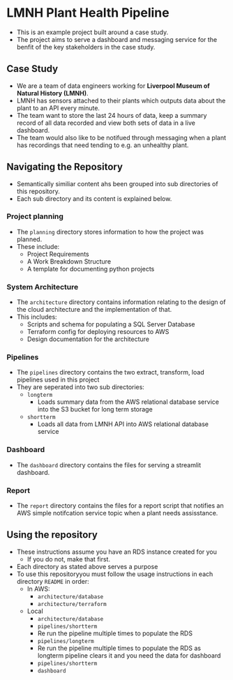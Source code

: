 # LMNH Plant Health Pipeline

- This is an example project built around a case study.
- The project aims to serve a dashboard and messaging service for the benfit of the key stakeholders in the case study.

## Case Study

- We are a team of data engineers working for **Liverpool Museum of Natural History (LMNH)**.
- LMNH has sensors attached to their plants which outputs data about the plant to an API every minute.
- The team want to store the last 24 hours of data, keep a summary record of all data recorded and view both sets of data in a live dashboard.
- The team would also like to be notifued through messaging when a plant has recordings that need tending to e.g. an unhealthy plant.

## Navigating the Repository

- Semantically similiar content ahs been grouped into sub directories of this repository.
- Each sub directory and its content is explained below.

### Project planning

- The `planning` directory stores information to how the project was planned.
- These include:
    - Project Requirements
    - A Work Breakdown Structure
    - A template for documenting python projects

### System Architecture

- The `architecture` directory contains information relating to the design of the cloud architecture and the implementation of that.
- This includes:
    - Scripts and schema for populating a SQL Server Database
    - Terraform config for deploying resources to AWS
    - Design documentation for the architecture

### Pipelines

- The `pipelines` directory contains the two extract, transform, load pipelines used in this project
- They are seperated into two sub directories:
    - `longterm`
        - Loads summary data from the AWS relational database service into the S3 bucket for long term storage
    - `shortterm`
        - Loads all data from LMNH API into AWS relational database service

### Dashboard

- The `dashboard` directory contains the files for serving a streamlit dashboard.

### Report

- The `report` directory contains the files for a report script that notifies an AWS simple notifcation service topic when a plant needs assisstance.

## Using the repository

- These instructions assume you have an RDS instance created for you 
    - If you do not, make that first.
- Each directory as stated above serves a purpose
- To use this repositoryyou must follow the usage instructions in each directory `README` in order:
    - In AWS: 
        - `architecture/database`
        - `architecture/terraform`
    - Local
        - `architecture/database`
        - `pipelines/shortterm`
        - Re run the pipeline multiple times to populate the RDS
        - `pipelines/longterm`
        - Re run the pipeline multiple times to populate the RDS as longterm pipeline clears it and you need the data for dashboard 
        - `pipelines/shortterm`
        - `dashboard`